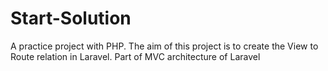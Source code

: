 # Start-Solution
A practice project with PHP.  The aim of this project is to create the View to Route relation in Laravel.  Part of MVC architecture of Laravel
